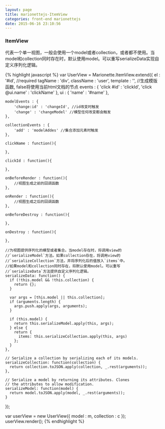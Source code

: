 ```yaml
---
layout: page
title: marionettejs-ItemView
categories: front-end marionettejs
date: 2015-06-16 23:10:56
---
```

### ItemView
代表一个单一视图，一般会使用一个model或者collection，或者都不使用。当model和collection同时存在时，默认使用model。可以重写serializeData实现自定义序列化逻辑。

{% highlight javascript %}
var UserView = Marionette.ItemView.extend({
	el : '#id',	//required
	tagName : 'div',
	className : 'user',
	template : '', //生成模版函数, false将使用当前html文档的节点
	events : {
		'click #id' : 'clickId',
		'click @ui.name' : 'clickName'
	},
	ui : {
		'name' : '#name'
	},

	modelEvents : {
		'change:id' : 'changeId', //id改变时触发
		'change' : 'changeModel' //模型任何改变都会触发
	},

	collectionEvents : {
		'add' : 'modelAddes' //集合添加元素时触发
	},

	clickName : function(){

	},

	clickId : function(){

	},

	onBeforeRender : function(){
		//视图生成之前的回调函数
	},

	onRender : function(){
		//视图生成之后的回调函数
	},

	onBeforeDestroy : function(){

	},

	onDestroy : function(){

	},

	//为视图提供序列化的模型或者集合。当model存在时，将调用view的
	//`serializeModel`方法。如果collection存在，将调用view的
	//`serializeCollection`方法，并将序列化后的值放入`items`中。
	//如果model和collection同时存在，将默认使用model。可以重写
	//`serializeData`方法提供自定义序列化逻辑。	
    serializeData: function() {
      if (!this.model && !this.collection) {
        return {};
      }
  
      var args = [this.model || this.collection];
      if (arguments.length) {
        args.push.apply(args, arguments);
      }
  
      if (this.model) {
        return this.serializeModel.apply(this, args);
      } else {
        return {
          items: this.serializeCollection.apply(this, args)
        };
      }
    },

	// Serialize a collection by serializing each of its models.
	serializeCollection: function(collection) {
	  return collection.toJSON.apply(collection, _.rest(arguments));
	},

	// Serialize a model by returning its attributes. Clones
	// the attributes to allow modification.
	serializeModel: function(model) {
	  return model.toJSON.apply(model, _.rest(arguments));
	}
});

var userView = new UserView({
	model : m,
	collection : c
});
userView.render();
{% endhighlight %}

